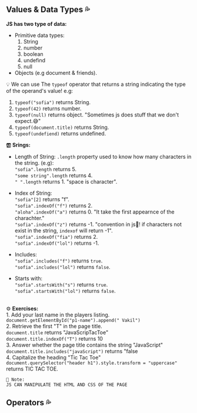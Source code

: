 ## Values & Data Types :sweat_drops:
**JS has two type of data:**
- Primitive data types:
    1. String
    2. number
    3. boolean
    4. undefind
    5. null  
- Objects (e.g document & friends).
  
💡 We can use The `typeof` operator that returns a string indicating the type of the operand's value! e.g:
 1. `typeof("sofia")` returns String.
 2. `typeof(42)` returns number.
 3. `typeof(null)` returns object. "Sometimes js does stuff that we don't expect.:sweat_smile:"
 4. `typeof(document.title)` returns String.
 5. `typeof(undefiend)` returns undefined.

:ab: **Srings:**
- Length of String:
`.length` property used to know how many characters in the string. 
(e.g):
<br/>`"sofia".length` returns 5.
<br/>`"some string".length` returns 4.
<br/>`" ".length` returns 1. "space is character".

- Index of String:
<br/>`"sofia"[2]` returns "f".
<br/>`"sofia".indexOf("f")` returns 2.
<br/>`"aloha".indexOf("a")` returns 0. "It take the first appearnce of the charachter."
<br/>`"sofia".indexOf("z")` returns -1. "convention in js🚩! if characters not exist in the string, `indexof` will return -1".
<br/>`"sofia".indexOf("fia")` returns 2.
<br/>`"sofia".indexOf("lol")` returns -1. 

- Includes:
<br/>`"sofia".includes("f")` returns `true`.
<br/>`"sofia".includes("lol")` returns `false`.

- Starts with:
<br/>`"sofia".startsWith("s")` returns `true`.
<br/>`"sofia".startsWith("lol")` returns `false`.


<br/>⚙️ **Exercises:** 
    <br/>1. Add your last name in the players listing.
    <br/>`document.getElementById("p1-name").append(" Vakil")` 
    <br/>2. Retrieve the first "T" in the page title.
    <br/>`document.title` returns "JavaScripTacToe"
    <br/>`document.title.indexOf("T")` returns 10
    <br/>3. Answer whether the page title contains the string "JavaScript"
    <br/>`document.title.includes("javaScript")` returns "false
    <br/>4. Capitalize the heading "Tic Tac Toe"
    <br/>`document.querySelector("header h1").style.transform = "uppercase"` returns TIC TAC TOE. <br/>

   
    🔮 Note: 
    JS CAN MANIPULATE THE HTML AND CSS OF THE PAGE


## Operators :sweat_drops:
